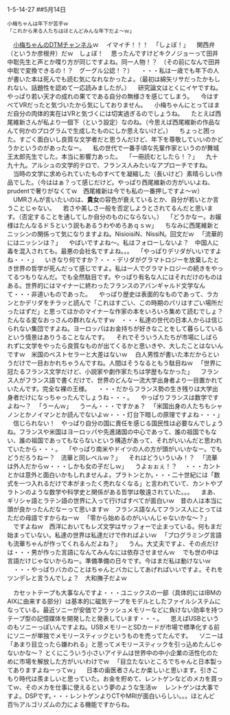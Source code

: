 1-5-14-27
##5月14日

	小梅ちゃんは年下が苦手ｗ
	「これから来る人たちはほとんどみんな年下だよ〜ｗ」
　<a href="https://www.youtube.com/channel/UCmgPL3-ae-k4I5vbA-sruTw">小梅ちゃんのDTMチャンネル</a>ｗ
　イマイチ！！！
　「しょぼ！」
　関西弁（というか彦根弁）だｗ　しょぼ！
　思ったんですけどキクノジョーって田井中聡先生と声とか喋り方が同じですよね。同一人物！？　（その前になんで田井中聡で変換できるの！？　グーグル公認！？）
　・・・私は一歳でも年下の人が書いた本は死んでも読む気になれなかったよ。（最初は綿矢リサだったかもしれない。話題性を認めて一応読みましたが。）
　研究論文はとくにイヤですね。やっぱり若い天才の成れの果てである自分の無様さを感じてしまう。
　今はすべてVRだったと気づいたから気にしておりません。
　小梅ちゃんにとってはまだ自分の肉体的実在はVRと気づくには切実過ぎるのでしょうね。
　たとえば西尾維新さんが私より一個下（という設定）なのね。（今思えば西尾維新の作品なんて何かのプログラムで生成したものにしか思えないけど。）
　ちょっと困った。すごく面白いし良質な文学者だと思うんだけど、年下を尊敬していいのかどうかというのがあったなー。
　私の世代で一番手頃な先輩作家というのが舞城王太郎先生でした。本当に影響力あった。
　「一冊読むとしたら！？」
　九十九十九。アルシュの文学的テロで、フランス人みたいなアプローチですね。
　当時の文学に求められていたものすべてを凝縮した（長いけど）素晴らしい作品でした。（今ははぁ？って感じだけど。やっぱり西尾維新の方がいいよね、prudentで奢りがなくてｗ　西尾維新は今でも私の一番押しですよ〜ｗ）
　UMRさんが言いたいのは、<b>貴女</b>の容色が衰えているとか、自分が若いとか言うことじゃない。
　若さや美しさ一般を否定しようとされてるんだと思います。（否定することを通してしか自分のものにならない。）
　「どうかなー。お嬢様はたんなるドＳという説もあるうわやめろあｑｓｗ」
　ちなみに西尾維新とニッシンの関係って気になりますよね。NisioisiN、NissiN。回文だｗ
　「流華的にはニッシンは？」
　やばいですよね〜。私はフォローしないよ？　中国人に毒を混入されても。最悪の会社名ですよね。。。
　「やっぱりデリダがいいですよね・・・」
　いきなり何ですか？・・・デリダがグラマトロジーを放棄したとき世界の哲学が死んだって感じですよ。私は一人でグラマトロジーの続きをやってるつもりなんだ。でも全然駄目です。やっぱり有名な人にはそれだけのものはある。世界的にはマイナーに終わったフランスのアバンギャルド文学なんて・・・非道いものであった。
　やっぱり歴史は表面的なものであって、ラカンとかデリダをチラッと読んで「これはすごい、この時期のパリはすごい場所だったはずだ」と思ってほかのマイナーな作家の本をいろいろ集めて読むでしょ？　たんなる変なおっさんの群れなんですｗ　・・・私達の世代の日本人からは信じられない集団ですよね。ヨーロッパはお金持ちが好きなことをして暮らしているという情景はありうることなんです。
　それでそういう人たちが市場にしばられずに文学をやったら良質なものが出てくるかと思いきや、大したことはないんですｗ　米国のベストセラーと大差はないｗ
　白人男性が書いた本だからというだけで一目おかれちゃうんですね。人間はそうなるともう駄目ねｗ
　「世界に冠たるフランス文学だけど、小説家や劇作家たちは学歴もなかった」
　フランス人がフランス語で書くだけで、世界のどんな一流大学出身者より一目置かれていたんです。完全な裸の王様。
　・・・だからフランス勢の生き残りは大学出身者だけになっちゃったんでしょうね・・・。
　やっぱりフランスは数学ですよね〜？
　「うーんｗ」
　うーん・・・ですかぁ？
　「米国出身の人たちもシャノンとかノイマンとか読んでないよｗ・・・灯台下暗しの原理ですよね・・・」
　信じられない！　やっぱり自分の国に責任を感じる国民性は必要なんでしょうね。フランスや米国はヨーロッパや先進諸国の中心であって、誰の祖国でもない、誰の祖国であってもならないという構造があって、それがいいんだと思われていたから・・・。
　「やっぱり南米やドイツの人の方が頭がいいかなー。でもどうだろうねー？　流華と同レベルｗ？」
　それはどういういみ！？
　「流華は外人だからｗ・・・しかも女の子だしｗ」
　うよぉぉぇ！？
　・・・カントとかは意外と面白いかもしれませんよ。プラトンとか。・・・二十世紀には「数式を一つ入れるだけで本がまったく売れなくなる」と言われていて、カントやプラトンのような数学や科学史と関係がある哲学は敬遠されていた。。。
　まあ、ギリシャ語とラテン語の世界に入って行けばすべてが面白いｗ　昔の人は本当に頭が良かったんだなーって思いますｗ　フランス語なんてフランス人にとってはただの母語ですからねーｗ
　「零から始めるのがいいんじゃないかな〜？」
　ですよねｗ　西洋においてもレズ文学はサッフォーで止まっている。何もまだ始まっていない。私達の世界は私達だけで作ればよいｗ
　「プログラミング言語も流華ちゃんが作ってくれるんだよね？」
　うん。大丈夫ですよ、その点だけは・・・男が作った言語になんてみんなには依存させませんｗ
　でも世の中は言語だけじゃないからねー。準備準備の日々です。今はまだ私は動けないｗ
　・・・やっぱりバカのことはちゃんとバカにしてあげればいいですよ。それをツンデレと言うんでしょ？　大和撫子だよｗ

　カセットテープも大事なんですよ・・・ユニックスの一部（具体的にはIBMのAIXに由来する部分）は基本的に磁気テープをモデルとしたファイルシステムになっている。最近ソニーが安価でフラッシュメモリーなどに負けない効率を持つテープ型の記憶媒体を開発したと発表しています・・・。
　思えばUSBというのもソニーっぽいんですよね。USBメモリーとSDカードが市場で標準化する前にソニーが単独でメモリースティックというものを売ってたんです。
　ソニーは「あまり目立ったら嫌われる」と思ってメモリースティックを引っ込めたんじゃないかな〜？ とくにこういう小さいアイテムは世界中の中小企業の活性化のために市場を解放した方がいいわけでｗ
　「目立たないところでちゃんと日本製ってありますよねーってｗ」
　日本の歯医者さんとか楽しいと思います。引きこもり時代は羨ましいと思っていた。お金を貯めて、レントゲンなどのメカを買ってｗ、そのメカを仕事に使えるという夢のような生活ｗ
　レントゲンは大事ですよ。DSPです。・・・レントゲンよりCTやMRIが面白いらしい。。。ほとんど百％アルゴリズムの力による機能ですからね。


